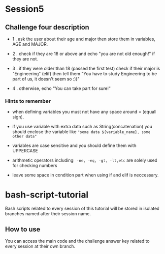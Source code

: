 # Session5

## Challenge four description

- 1 . ask the user about their age and major then store them in variables, AGE and MAJOR.

- 2 . check if they are 18 or above and echo "you are not old enough!" if they are not.

- 3 . if they were older than 18 (passed the first test)
check if their major is "Engineering" (elif) then tell them "You have to study Engineering to be part of us, it doesn't seem so :))"
- 4 . otherwise, echo "You can take part for sure!"

### Hints to remember
- when defining variables you must not have any space around = (equall sign).

- if you use variable with extra data such as String(concatenation) you should enclose the variable like `"some data ${variable_name}, some other data"`

- variables are case sensitive and you should define them with UPPERCASE 

- arithmetic operators including ` -ne, -eq, -gt, -lt,etc` are solely used for checking numbers 

- leave some space in condition part when using if and elif is neccessary.

# bash-script-tutorial
Bash scripts related to every session of this tutorial will be stored in isolated branches named after their session name. 

## How to use 
You can access the main code and the challenge answer key related to every session at their own branch. 
